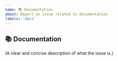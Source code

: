 ```yaml
---
name: 📚 Documentation
about: Report an issue related to documentation
labels: 'docs'
---
```


## 📚 Documentation

(A clear and concise description of what the issue is.)
